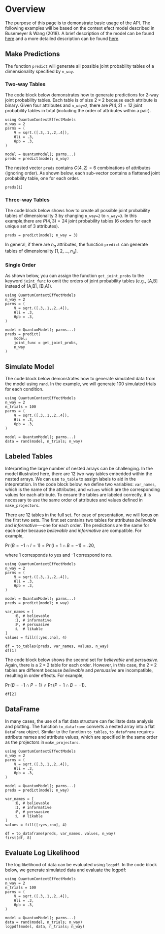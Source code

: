 # Overview

The purpose of this page is to demonstrate basic usage of the API. The following examples will be based on the context efect model described in Busemeyer & Wang (2018). A brief description of the model can be found [here](developing_a_model.md) and a more detailed description can be found [here](model_description.md).

## Make Predictions

The function `predict` will generate all possible joint probability tables of a dimensionality specified by `n_way`. 

### Two-way Tables 

The code block below demonstrates how to generate predictions for 2-way joint probability tables. Each table is of size $2 \times 2$ because each attribute is binary. Given four attributes and `n_way=2`, there are $P(4,2) = 12$ joint probability tables in total (including the order of attributes within a pair). 

```@example basic_usage
using QuantumContextEffectModels
n_way = 2
parms = (
    Ψ = sqrt.([.3,.1,.2,.4]),
    θli = .3,
    θpb = .3,
)

model = QuantumModel(; parms...)
preds = predict(model; n_way)
```

The nested vector `preds` contains $C(4,2) = 6$ combinations of attributes (ignoring order). As shown below, each sub-vector contains a flattened joint probability table, one for each order. 

```@example basic_usage
preds[1]
```

### Three-way Tables 

The code block below shows how to create all possible joint probability tables of dimensionality 3 by
changing `n_way=2` to `n_way=3`. In this example,there are $P(4,3) = 24$ joint probability tables (6 orders for each unique set of 3 attributes). 

```@example basic_usage
preds = predict(model; n_way = 3)
```
In general, if there are $n_a$ attributes, the function `predict` can generate tables of dimensionality
$[1,2,\dots, n_a]$.

### Single Order

As shown below, you can assign the function `get_joint_probs` to the keyword `joint_func` to omit
the orders of joint probability tables (e.g., [A,B] instead of [A,B], [B,A]). 

```@example basic_usage
using QuantumContextEffectModels
n_way = 2
parms = (
    Ψ = sqrt.([.3,.1,.2,.4]),
    θli = .3,
    θpb = .3,
)

model = QuantumModel(; parms...)
preds = predict(
    model;
    joint_func = get_joint_probs, 
    n_way
)
```

## Simulate Model

The code block below demonstrates how to generate simulated data from the model using `rand`. In the example, we will generate 100 simulated trials for each condition. 

```@example basic_usage
using QuantumContextEffectModels
n_way = 2
n_trials = 100
parms = (
    Ψ = sqrt.([.3,.1,.2,.4]),
    θli = .3,
    θpb = .3,
)

model = QuantumModel(; parms...)
data = rand(model, n_trials; n_way)
```

## Labeled Tables

Interpreting the large number of nested arrays can be challenging. In the model illustrated here, there are 12 two-way tables embedded within the nested arrays. We can use `to_table` to assign labels to aid in the intepretation. In the code block below, we define two variables: `var_names`, which is the name of the attributes, and `values` which are the corresponding values for each attribute. To ensure the tables are labeled correctly, it is necessary to use the same order of attributes and values defined in `make_projectors`. 

There are 12 tables in the full set. For ease of presentation, we will focus on the first two sets. The first set contains two tables for attributes *believable* and *informative*---one for each order. The predictions are the same for each order because *believable* and *informative* are compatible. For example, 

$\Pr(B = -1 \cap I = 1) = \Pr(I = 1 \cap B = -1) = .20,$

where 1 corresponds to yes and -1 correspond to no. 

```@example basic_usage
using QuantumContextEffectModels
n_way = 2
parms = (
    Ψ = sqrt.([.3,.1,.2,.4]),
    θli = .3,
    θpb = .3,
)

model = QuantumModel(; parms...)
preds = predict(model; n_way)

var_names = [
    :B, # believable
    :I, # informative
    :P, # persuasive
    :L  # likable
]
values = fill([:yes,:no], 4)

df = to_tables(preds, var_names, values, n_way)
df[1]
```
The code block below shows the second set for *believable* and *persuasive*. Again, there is a $2 \times 2$ table for each order. However, in this case, the $2 \times 2$ tables are different because *believable* and *persuasive* are incompatible, resulting in order effects. For example, 

$\Pr(B = -1 \cap P = 1) \ne \Pr(P = 1 \cap B = -1).$

```@example basic_usage
df[2]
```
## DataFrame 

In many cases, the use of a flat data structure can facilitate data analysis and plotting. The function `to_dataframe` converts a nested array into a flat `DataFrame` object. Similar to the function `to_tables`, `to_dataframe` requires attribute names and attribute values, which are specified in the same order as the projectors in `make_projectors`. 

```@example basic_usage
using QuantumContextEffectModels
n_way = 2
parms = (
    Ψ = sqrt.([.3,.1,.2,.4]),
    θli = .3,
    θpb = .3,
)

model = QuantumModel(; parms...)
preds = predict(model; n_way)

var_names = [
    :B, # believable
    :I, # informative
    :P, # persuasive
    :L  # likable
]
values = fill([:yes,:no], 4)

df = to_dataframe(preds, var_names, values, n_way)
first(df, 8)
```

## Evaluate Log Likelihood

The log likelihood of data can be evaluated using `logpdf`. In the code block below, we generate simulated data and evaluate the logpdf: 
```@example basic_usage
using QuantumContextEffectModels
n_way = 2
n_trials = 100
parms = (
    Ψ = sqrt.([.3,.1,.2,.4]),
    θli = .3,
    θpb = .3,
)

model = QuantumModel(; parms...)
data = rand(model, n_trials; n_way)
logpdf(model, data, n_trials; n_way)
```